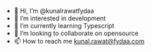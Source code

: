 - 👋 Hi, I’m @kunalrawatfydaa
- 👀 I’m interested in development
- 🌱 I’m currently learning Typescript
- 💞️ I’m looking to collaborate on opensource
- 📫 How to reach me kunal.rawat@fydaa.com

<!---
kunalrawatfydaa/kunalrawatfydaa is a ✨ special ✨ repository because its `README.md` (this file) appears on your GitHub profile.
You can click the Preview link to take a look at your changes.
--->
